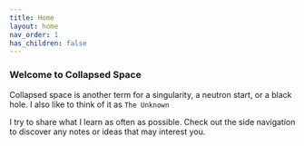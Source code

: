 ```yaml
---
title: Home
layout: home
nav_order: 1
has_children: false
---
```


### Welcome to Collapsed Space

Collapsed space is another term for a singularity, a neutron start, or a black hole. I also like to think of it as `The Unknown`

I try to share what I learn as often as possible. Check out the side navigation to discover any notes or ideas that may interest you.








































